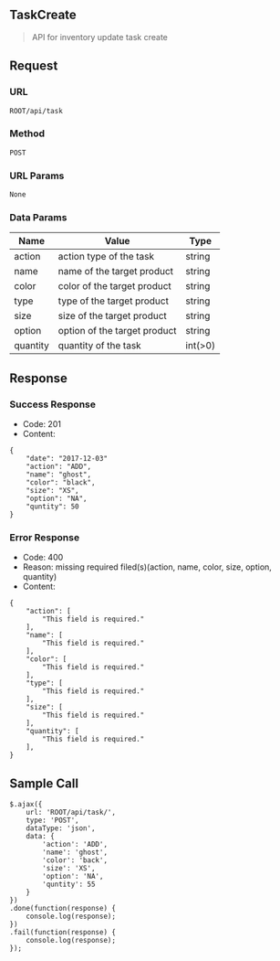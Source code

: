 ## TaskCreate
> API for inventory update task create

## Request
### URL
```ROOT/api/task```

### Method
```POST```

### URL Params
```None```

### Data Params
| Name     | Value                        | Type    |
| -------- |----------------------------- | ------- |
| action   | action type of the task      | string  |
| name     | name of the target product   | string  |
| color    | color of the target product  | string  |
| type     | type of the target product   | string  |
| size     | size of the target product   | string  |
| option   | option of the target product | string  |
| quantity | quantity of the task         | int(>0) |

## Response

### Success Response
- Code: 201
- Content:
```
{
    "date": "2017-12-03"
    "action": "ADD",
    "name": "ghost",
    "color": "black",
    "size": "XS",
    "option": "NA",
    "quntity": 50
}
```

### Error Response
- Code: 400
- Reason: missing required filed(s)(action, name, color, size, option, quantity)
- Content:
```
{
    "action": [
        "This field is required."
    ],
    "name": [
        "This field is required."
    ],
    "color": [
        "This field is required."
    ],
    "type": [
        "This field is required."
    ],
    "size": [
        "This field is required."
    ],
    "quantity": [
        "This field is required."
    ],
}
```

## Sample Call
```
$.ajax({
    url: 'ROOT/api/task/',
    type: 'POST',
    dataType: 'json',
    data: {
        'action': 'ADD',
        'name': 'ghost',
        'color': 'back',
        'size': 'XS',
        'option': 'NA',
        'quntity': 55
    }
})
.done(function(response) {
    console.log(response);
})
.fail(function(response) {
    console.log(response);
});
```
